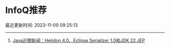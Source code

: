 # InfoQ推荐

最近更新时间: 2023-11-09 09:25:13

--- 
1. [Java近期新闻：Helidon 4.0、Eclipse Serializer 1.0和JDK 22 JEP](https://www.infoq.cn/article/3Xjb2Fz2TxiGmg6d76Ii) 
